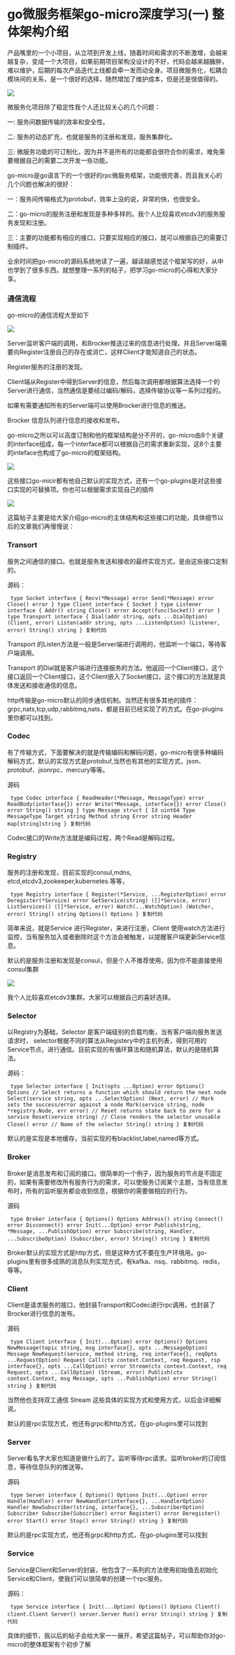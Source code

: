 # go微服务框架go-micro深度学习(一) 整体架构介绍 #

产品嘴里的一个小项目，从立项到开发上线，随着时间和需求的不断激增，会越来越复杂，变成一个大项目，如果前期项目架构没设计的不好，代码会越来越臃肿，难以维护，后期的每次产品迭代上线都会牵一发而动全身。项目微服务化，松耦合模块间的关系，是一个很好的选择，随然增加了维护成本，但是还是很值得的。

![](https://user-gold-cdn.xitu.io/2019/2/26/16927b99e2cbcd61?imageView2/0/w/1280/h/960/ignore-error/1)

微服务化项目除了稳定性我个人还比较关心的几个问题：

一: 服务间数据传输的效率和安全性。

二: 服务的动态扩充，也就是服务的注册和发现，服务集群化。

三: 微服务功能的可订制化，因为并不是所有的功能都会很符合你的需求，难免需要根据自己的需要二次开发一些功能。

go-micro是go语言下的一个很好的rpc微服务框架，功能很完善，而且我关心的几个问题也解决的很好：

一：服务间传输格式为protobuf，效率上没的说，非常的快，也很安全。

二：go-micro的服务注册和发现是多种多样的。我个人比较喜欢etcdv3的服务服务发现和注册。

三：主要的功能都有相应的接口，只要实现相应的接口，就可以根据自己的需要订制插件。

业余时间把go-micro的源码系统地读了一遍，越读越感觉这个框架写的好，从中也学到了很多东西。就想整理一系列的帖子，把学习go-micro的心得和大家分享。

### 通信流程 ###

go-micro的通信流程大至如下

![](https://user-gold-cdn.xitu.io/2019/2/26/16927b99e35369d8?imageView2/0/w/1280/h/960/ignore-error/1)

Server监听客户端的调用，和Brocker推送过来的信息进行处理。并且Server端需要向Register注册自己的存在或消亡，这样Client才能知道自己的状态。

Register服务的注册的发现。

Client端从Register中得到Server的信息，然后每次调用都根据算法选择一个的Server进行通信，当然通信是要经过编码/解码，选择传输协议等一系列过程的。

如果有需要通知所有的Server端可以使用Brocker进行信息的推送。

Brocker 信息队列进行信息的接收和发布。

go-micro之所以可以高度订制和他的框架结构是分不开的，go-micro由8个关键的interface组成，每一个interface都可以根据自己的需求重新实现，这8个主要的inteface也构成了go-micro的框架结构。

![](https://user-gold-cdn.xitu.io/2019/2/26/16927ed85e573851?imageView2/0/w/1280/h/960/ignore-error/1)

这些接口go-micir都有他自己默认的实现方式，还有一个go-plugins是对这些接口实现的可替换项。你也可以根据需求实现自己的插件

![](https://user-gold-cdn.xitu.io/2019/2/26/16927b99e39b03d1?imageView2/0/w/1280/h/960/ignore-error/1)

这篇帖子主要是给大家介绍go-micro的主体结构和这些接口的功能，具体细节以后的文章我们再慢慢说：

### Transort ###

服务之间通信的接口。也就是服务发送和接收的最终实现方式，是由这些接口定制的。

源码：

` type Socket interface { Recv(*Message) error Send(*Message) error Close() error } type Client interface { Socket } type Listener interface { Addr() string Close() error Accept(func(Socket)) error } type Transport interface { Dial(addr string, opts ...DialOption) (Client, error) Listen(addr string, opts ...ListenOption) (Listener, error) String() string } 复制代码`

Transport 的Listen方法是一般是Server端进行调用的，他监听一个端口，等待客户端调用。

Transport 的Dial就是客户端进行连接服务的方法。他返回一个Client接口，这个接口返回一个Client接口，这个Client嵌入了Socket接口，这个接口的方法就是具体发送和接收通信的信息。

http传输是go-micro默认的同步通信机制。当然还有很多其他的插件：grpc,nats,tcp,udp,rabbitmq,nats，都是目前已经实现了的方式。在go-plugins里你都可以找到。

### Codec ###

有了传输方式，下面要解决的就是传输编码和解码问题，go-micro有很多种编码解码方式，默认的实现方式是protobuf,当然也有其他的实现方式，json、protobuf、jsonrpc、mercury等等。

源码

` type Codec interface { ReadHeader(*Message, MessageType) error ReadBody(interface{}) error Write(*Message, interface{}) error Close() error String() string } type Message struct { Id uint64 Type MessageType Target string Method string Error string Header map[string]string } 复制代码`

Codec接口的Write方法就是编码过程，两个Read是解码过程。

### Registry ###

服务的注册和发现，目前实现的consul,mdns, etcd,etcdv3,zookeeper,kubernetes.等等，

` type Registry interface { Register(*Service, ...RegisterOption) error Deregister(*Service) error GetService(string) ([]*Service, error) ListServices() ([]*Service, error) Watch(...WatchOption) (Watcher, error) String() string Options() Options } 复制代码`

简单来说，就是Service 进行Register，来进行注册，Client 使用watch方法进行监控，当有服务加入或者删除时这个方法会被触发，以提醒客户端更新Service信息。

默认的是服务注册和发现是consul，但是个人不推荐使用，因为你不能直接使用consul集群

![](https://user-gold-cdn.xitu.io/2019/2/26/16927b99ffaeb4c2?imageView2/0/w/1280/h/960/ignore-error/1)

我个人比较喜欢etcdv3集群。大家可以根据自己的喜好选择。

### Selector ###

以Registry为基础，Selector 是客户端级别的负载均衡，当有客户端向服务发送请求时， selector根据不同的算法从Registery中的主机列表，得到可用的Service节点，进行通信。目前实现的有循环算法和随机算法，默认的是随机算法。

源码：

` type Selector interface { Init(opts ...Option) error Options() Options // Select returns a function which should return the next node Select(service string, opts ...SelectOption) (Next, error) // Mark sets the success/error against a node Mark(service string, node *registry.Node, err error) // Reset returns state back to zero for a service Reset(service string) // Close renders the selector unusable Close() error // Name of the selector String() string } 复制代码`

默认的是实现是本地缓存，当前实现的有blacklist,label,named等方式。

### Broker ###

Broker是消息发布和订阅的接口。很简单的一个例子，因为服务的节点是不固定的，如果有需要修改所有服务行为的需求，可以使服务订阅某个主题，当有信息发布时，所有的监听服务都会收到信息，根据你的需要做相应的行为。

源码

` type Broker interface { Options() Options Address() string Connect() error Disconnect() error Init(...Option) error Publish(string, *Message, ...PublishOption) error Subscribe(string, Handler, ...SubscribeOption) (Subscriber, error) String() string } 复制代码`

Broker默认的实现方式是http方式，但是这种方式不要在生产环境用。go-plugins里有很多成熟的消息队列实现方式，有kafka、nsq、rabbitmq、redis，等等。

### Client ###

Client是请求服务的接口，他封装Transport和Codec进行rpc调用，也封装了Brocker进行信息的发布。

源码

` type Client interface { Init(...Option) error Options() Options NewMessage(topic string, msg interface{}, opts ...MessageOption) Message NewRequest(service, method string, req interface{}, reqOpts ...RequestOption) Request Call(ctx context.Context, req Request, rsp interface{}, opts ...CallOption) error Stream(ctx context.Context, req Request, opts ...CallOption) (Stream, error) Publish(ctx context.Context, msg Message, opts ...PublishOption) error String() string } 复制代码`

当然他也支持双工通信 Stream 这些具体的实现方式和使用方式，以后会详细解说。

默认的是rpc实现方式，他还有grpc和http方式，在go-plugins里可以找到

### Server ###

Server看名字大家也知道是做什么的了。监听等待rpc请求。监听broker的订阅信息，等待信息队列的推送等。

源码

` type Server interface { Options() Options Init(...Option) error Handle(Handler) error NewHandler(interface{}, ...HandlerOption) Handler NewSubscriber(string, interface{}, ...SubscriberOption) Subscriber Subscribe(Subscriber) error Register() error Deregister() error Start() error Stop() error String() string } 复制代码`

默认的是rpc实现方式，他还有grpc和http方式，在go-plugins里可以找到

### Service ###

Service是Client和Server的封装，他包含了一系列的方法使用初始值去初始化Service和Client，使我们可以很简单的创建一个rpc服务。

源码：

` type Service interface { Init(...Option) Options() Options Client() client.Client Server() server.Server Run() error String() string } 复制代码`

具体的细节，我以后的帖子会给大家一一展开，希望这篇帖子，可以帮助你对go-micro的整体框架有个初步了解